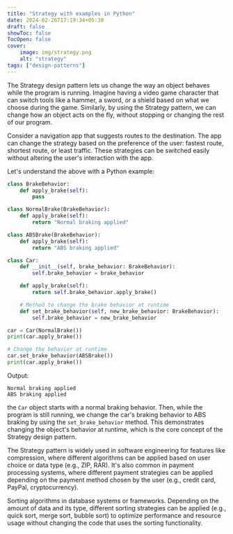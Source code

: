 ```yaml
---
title: "Strategy with examples in Python"
date: 2024-02-26T17:19:34+05:30
draft: false
showToc: false
TocOpen: false
cover:
    image: img/strategy.png
    alt: "strategy"
tags: ["design-patterns"]
---
```


The Strategy design pattern lets us change the way an object behaves while the program is running. Imagine having a video game character that can switch tools like a hammer, a sword, or a shield based on what we choose during the game. Similarly, by using the Strategy pattern, we can change how an object acts on the fly, without stopping or changing the rest of our program.

Consider a navigation app that suggests routes to the destination. The app can change the strategy based on the preference of the user: fastest route, shortest route, or least traffic. These strategies can be switched easily without altering the user's interaction with the app.

Let's understand the above with a Python example:

```python
class BrakeBehavior:
    def apply_brake(self):
        pass

class NormalBrake(BrakeBehavior):
    def apply_brake(self):
        return "Normal braking applied"

class ABSBrake(BrakeBehavior):
    def apply_brake(self):
        return "ABS braking applied"

class Car:
    def __init__(self, brake_behavior: BrakeBehavior):
        self.brake_behavior = brake_behavior

    def apply_brake(self):
        return self.brake_behavior.apply_brake()

    # Method to change the brake behavior at runtime
    def set_brake_behavior(self, new_brake_behavior: BrakeBehavior):
        self.brake_behavior = new_brake_behavior

car = Car(NormalBrake())
print(car.apply_brake())

# Change the behavior at runtime
car.set_brake_behavior(ABSBrake())
print(car.apply_brake())
```

Output:
```text
Normal braking applied
ABS braking applied
```

the `Car` object starts with a normal braking behavior. Then, while the program is still running, we change the car's braking behavior to ABS braking by using the `set_brake_behavior` method. This demonstrates changing the object's behavior at runtime, which is the core concept of the Strategy design pattern.

The Strategy pattern is widely used in software engineering for features like compression, where different algorithms can be applied based on user choice or data type (e.g., ZIP, RAR). It's also common in payment processing systems, where different payment strategies can be applied depending on the payment method chosen by the user (e.g., credit card, PayPal, cryptocurrency).

Sorting algorithms in database systems or frameworks. Depending on the amount of data and its type, different sorting strategies can be applied (e.g., quick sort, merge sort, bubble sort) to optimize performance and resource usage without changing the code that uses the sorting functionality.
